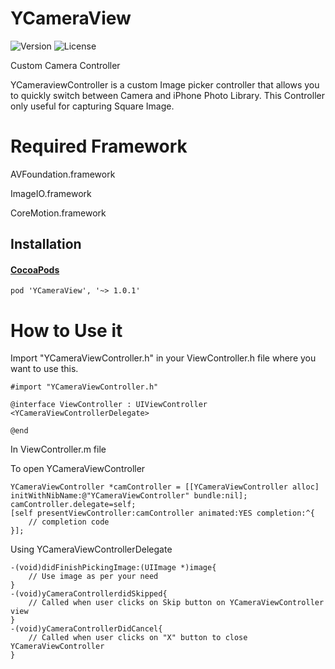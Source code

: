 YCameraView
===========

![Version](https://img.shields.io/badge/pod-v1.0.1-green.svg?style=flat) ![License](http://img.shields.io/badge/license-MIT-orange.png)

Custom Camera Controller

YCameraviewController is a custom Image picker controller that allows you to quickly switch between Camera and iPhone Photo Library.
This Controller only useful for capturing Square Image.

Required Framework
==================

AVFoundation.framework

ImageIO.framework

CoreMotion.framework

## Installation

#### [CocoaPods](http://cocoapods.org)

```objc
pod 'YCameraView', '~> 1.0.1'
````

How to Use it
=============

Import "YCameraViewController.h" in your ViewController.h file where you want to use this.
```objc
#import "YCameraViewController.h"

@interface ViewController : UIViewController <YCameraViewControllerDelegate>

@end
```
In ViewController.m file

To open YCameraViewController
```objc
YCameraViewController *camController = [[YCameraViewController alloc] initWithNibName:@"YCameraViewController" bundle:nil];
camController.delegate=self;
[self presentViewController:camController animated:YES completion:^{
    // completion code
}];
```
Using YCameraViewControllerDelegate
```objc
-(void)didFinishPickingImage:(UIImage *)image{
    // Use image as per your need
}
-(void)yCameraControllerdidSkipped{
    // Called when user clicks on Skip button on YCameraViewController view
}
-(void)yCameraControllerDidCancel{
    // Called when user clicks on "X" button to close YCameraViewController
}
```
